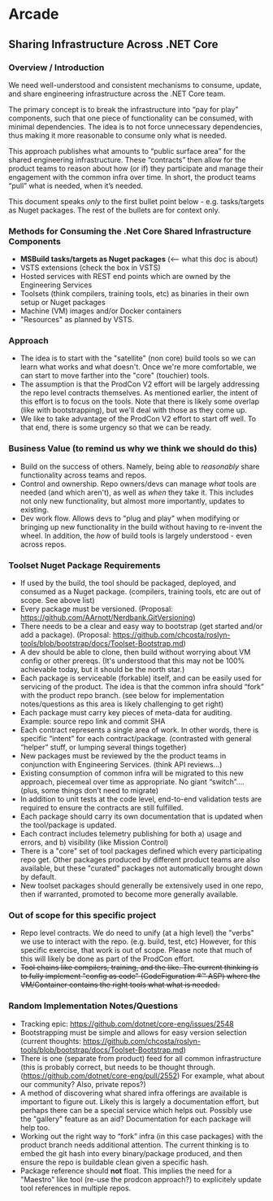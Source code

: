 # Arcade

## Sharing Infrastructure Across .NET Core

### Overview / Introduction
We need well-understood and consistent mechanisms to consume, update, and share engineering infrastructure across the .NET Core team.

The primary concept is to break the infrastructure into “pay for play” components, such that one piece of functionality can be consumed, with minimal dependencies.  The idea is to not force unnecessary dependencies, thus making it more reasonable to consume only what is needed.

This approach publishes what amounts to “public surface area” for the shared engineering infrastructure.  These “contracts” then allow for the product teams to reason about how (or if) they participate and manage their engagement with the common infra over time.  In short, the product teams “pull” what is needed, when it’s needed.

This document speaks _only_ to the first bullet point below - e.g. tasks/targets as Nuget packages.  The rest of the bullets are for context only.

### Methods for Consuming the .Net Core Shared Infrastructure Components

-	**MSBuild tasks/targets as Nuget packages**  (<-- what this doc is about)
-	VSTS extensions  (check the box in VSTS)
-	Hosted services with REST end points which are owned by the Engineering Services
-	Toolsets (think compilers, training tools, etc) as binaries in their own setup or Nuget packages
-	Machine (VM) images and/or Docker containers
-	"Resources" as planned by VSTS.

### Approach
-  The idea is to start with the "satellite" (non core) build tools so we can learn what works and what doesn't.  Once we're more comfortable, we can start to move farther into the "core" (touchier) tools.
-  The assumption is that the ProdCon V2 effort will be largely addressing the repo level contracts themselves.  As mentioned earlier, the intent of this effort is to focus on the tools.  Note that there is likely some overlap (like with bootstrapping), but we'll deal with those as they come up.
-  We like to take advantage of the ProdCon V2 effort to start off well.  To that end, there is some urgency so that we can be ready.

### Business Value (to remind us why we think we should do this)
-  Build on the success of others.  Namely, being able to _reasonably_ share functionality across teams and repos. 
-  Control and ownership.  Repo owners/devs can manage _what_ tools are needed (and which aren't), as well as _when_ they take it.  This includes not only new functionality, but almost more importantly, updates to existing.
-  Dev work flow.  Allows devs to "plug and play" when modifying or bringing up new functionality in the build without having to re-invent the wheel.  In addition, the _how_ of build tools is largely understood - even across repos.
 

### Toolset Nuget Package Requirements
-	If used by the build, the tool should be packaged, deployed, and consumed as a Nuget package.  (compilers, training tools, etc are out of scope.  See above list)
-	Every package must be versioned.  (Proposal: https://github.com/AArnott/Nerdbank.GitVersioning)
- There needs to be a clear and easy way to bootstrap (get started and/or add a package).  (Proposal: https://github.com/chcosta/roslyn-tools/blob/bootstrap/docs/Toolset-Bootstrap.md)
- A dev should be able to clone, then build without worrying about VM config or other prereqs.  (It's understood that this may not be 100% achievable today, but it should be the north star.)
-	Each package is serviceable (forkable) itself, and can be easily used for servicing of the product.  The idea is that the common infra should “fork” with the product repo branch.  (see below for implementation notes/questions as this area is likely challenging to get right)
- Each package must carry key pieces of meta-data for auditing.  Example: source repo link and commit SHA
-	Each contract represents a single area of work.  In other words, there is specific “intent” for each contract/package.  (contrasted with general “helper” stuff, or lumping several things together)
-	New packages must be reviewed by the the product teams in conjunction with Engineering Services.  (think API reviews…)
-	Existing consumption of common infra will be migrated to this new approach, piecemeal over time as appropriate.  No giant “switch”….  (plus, some things don’t need to migrate)
-	In addition to unit tests at the code level, end-to-end validation tests are required to ensure the contracts are still fulfilled.
- Each package should carry its own documentation that is updated when the tool/package is updated.
-	Each contract includes telemetry publishing for both a) usage and errors, and b) visibility (like Mission Control)
- There is a "core" set of tool packages defined which every participating repo get.  Other packages produced by different product teams are also available, but these "curated" packages not automatically brought down by default.
- New toolset packages should generally be extensively used in one repo, then if warranted, promoted to become more generally available.

### Out of scope for this specific project
-  Repo level contracts.  We do need to unify (at a high level) the "verbs" we use to interact with the repo.  (e.g. build, test, etc)  However, for this specific exercise, that work is out of scope.  Please note that much of this will likely be done as part of the ProdCon effort.
-  ~~Tool chains like compilers, training, and the like.  The current thinking is to fully implement "config as code" (CodeFiguration  ®™ ASP) where the VM/Container contains the right tools what what is needed.~~

### Random Implementation Notes/Questions
-  Tracking epic: https://github.com/dotnet/core-eng/issues/2548
-  Bootstrapping must be simple and allows for easy version selection  (current thoughts: https://github.com/chcosta/roslyn-tools/blob/bootstrap/docs/Toolset-Bootstrap.md)
-  There is one (separate from product) feed for all common infrastructure (this is probably correct, but needs to be thought through. (https://github.com/dotnet/core-eng/pull/2552)   For example, what about our community?  Also, private repos?)
-  A method of discovering what shared infra offerings are available is important to figure out.  Likely this is largely a documentation effort, but perhaps there can be a special service which helps out.  Possibly use the "gallery" feature as an aid?  Documentation for each package will help too.
-  Working out the right way to “fork” infra (in this case packages) with the product branch needs additional attention.  The current thinking is to embed the git hash into every binary/package produced, and then ensure the repo is buildable clean given a specific hash.
- Package reference should **not** float.  This implies the need for a "Maestro" like tool (re-use the prodcon approach?) to explicitely update tool references in multiple repos.
